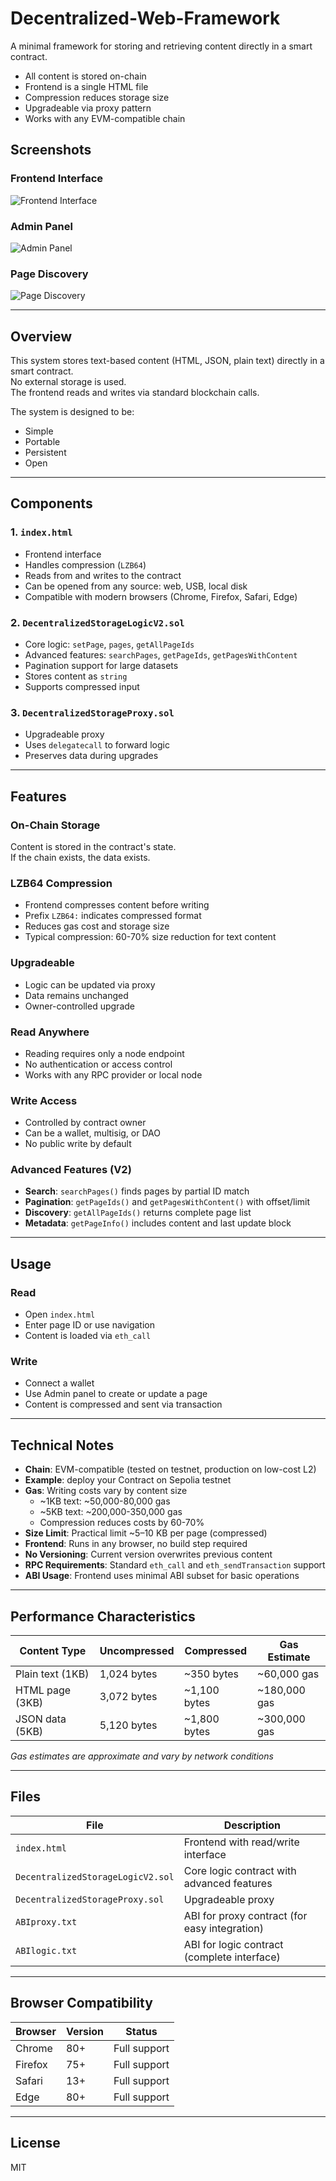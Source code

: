 # Decentralized-Web-Framework
A minimal framework for storing and retrieving content directly in a smart contract.
- All content is stored on-chain
- Frontend is a single HTML file
- Compression reduces storage size
- Upgradeable via proxy pattern
- Works with any EVM-compatible chain

## Screenshots

### Frontend Interface
![Frontend Interface](screenshots/frontend.png)

### Admin Panel
![Admin Panel](screenshots/admin.png)

### Page Discovery
![Page Discovery](screenshots/page-discovery.png)

---

## Overview
This system stores text-based content (HTML, JSON, plain text) directly in a smart contract.  
No external storage is used.  
The frontend reads and writes via standard blockchain calls.

The system is designed to be:
- Simple
- Portable
- Persistent
- Open

---

## Components

### 1. `index.html`
- Frontend interface
- Handles compression (`LZB64`)
- Reads from and writes to the contract
- Can be opened from any source: web, USB, local disk
- Compatible with modern browsers (Chrome, Firefox, Safari, Edge)

### 2. `DecentralizedStorageLogicV2.sol`
- Core logic: `setPage`, `pages`, `getAllPageIds`
- Advanced features: `searchPages`, `getPageIds`, `getPagesWithContent`
- Pagination support for large datasets
- Stores content as `string`
- Supports compressed input

### 3. `DecentralizedStorageProxy.sol`
- Upgradeable proxy
- Uses `delegatecall` to forward logic
- Preserves data during upgrades

---

## Features

### On-Chain Storage
Content is stored in the contract's state.  
If the chain exists, the data exists.

### LZB64 Compression
- Frontend compresses content before writing
- Prefix `LZB64:` indicates compressed format
- Reduces gas cost and storage size
- Typical compression: 60-70% size reduction for text content

### Upgradeable
- Logic can be updated via proxy
- Data remains unchanged
- Owner-controlled upgrade

### Read Anywhere
- Reading requires only a node endpoint
- No authentication or access control
- Works with any RPC provider or local node

### Write Access
- Controlled by contract owner
- Can be a wallet, multisig, or DAO
- No public write by default

### Advanced Features (V2)
- **Search**: `searchPages()` finds pages by partial ID match
- **Pagination**: `getPageIds()` and `getPagesWithContent()` with offset/limit
- **Discovery**: `getAllPageIds()` returns complete page list
- **Metadata**: `getPageInfo()` includes content and last update block

---

## Usage

### Read
- Open `index.html`
- Enter page ID or use navigation
- Content is loaded via `eth_call`

### Write
- Connect a wallet
- Use Admin panel to create or update a page
- Content is compressed and sent via transaction

---

## Technical Notes

- **Chain**: EVM-compatible (tested on testnet, production on low-cost L2)
- **Example**: deploy your Contract on Sepolia testnet
- **Gas**: Writing costs vary by content size
  - ~1KB text: ~50,000-80,000 gas
  - ~5KB text: ~200,000-350,000 gas
  - Compression reduces costs by 60-70%
- **Size Limit**: Practical limit ~5–10 KB per page (compressed)
- **Frontend**: Runs in any browser, no build step required
- **No Versioning**: Current version overwrites previous content
- **RPC Requirements**: Standard `eth_call` and `eth_sendTransaction` support
- **ABI Usage**: Frontend uses minimal ABI subset for basic operations

---

## Performance Characteristics

| Content Type | Uncompressed | Compressed | Gas Estimate |
|--------------|--------------|------------|--------------|
| Plain text (1KB) | 1,024 bytes | ~350 bytes | ~60,000 gas |
| HTML page (3KB) | 3,072 bytes | ~1,100 bytes | ~180,000 gas |
| JSON data (5KB) | 5,120 bytes | ~1,800 bytes | ~300,000 gas |

*Gas estimates are approximate and vary by network conditions*

---

## Files

| File | Description |
|------|-------------|
| `index.html` | Frontend with read/write interface |
| `DecentralizedStorageLogicV2.sol` | Core logic contract with advanced features |
| `DecentralizedStorageProxy.sol` | Upgradeable proxy |
| `ABIproxy.txt` | ABI for proxy contract (for easy integration) |
| `ABIlogic.txt` | ABI for logic contract (complete interface) |

---

## Browser Compatibility

| Browser | Version | Status |
|---------|---------|--------|
| Chrome | 80+ | Full support |
| Firefox | 75+ | Full support |
| Safari | 13+ | Full support |
| Edge | 80+ | Full support |

---

## License
MIT
